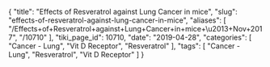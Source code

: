 {
    "title": "Effects of Resveratrol against Lung Cancer in mice",
    "slug": "effects-of-resveratrol-against-lung-cancer-in-mice",
    "aliases": [
        "/Effects+of+Resveratrol+against+Lung+Cancer+in+mice+\u2013+Nov+2017",
        "/10710"
    ],
    "tiki_page_id": 10710,
    "date": "2019-04-28",
    "categories": [
        "Cancer - Lung",
        "Vit D Receptor",
        "Resveratrol"
    ],
    "tags": [
        "Cancer - Lung",
        "Resveratrol",
        "Vit D Receptor"
    ]
}